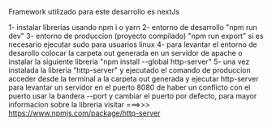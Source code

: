 Framework utilizado para este desarrollo es nextJs

1- instalar librerias usando npm i o yarn
2- entorno de desarrollo "npm run dev"
3- entorno de produccion (proyecto compilado) "npm run export" si es necesario ejecutar sudo para usuarios linux
4- para levantar el entorno de desarollo colocar la carpeta out generada en un servidor de apache o instalar la siguiente libreria "npm install --global http-server"
5- una vez instalada la libreria "http-server" y ejecutado el comando de produccion acceder desde la terminal a la carpeta out generada y ejecutar http-server para levantar un servidor en el puerto 8080 de haber un conflicto con el puerto usar la bandera --port y cambiar el puerto por defecto, para mayor informacion sobre la libreria visitar ===>>> https://www.npmjs.com/package/http-server